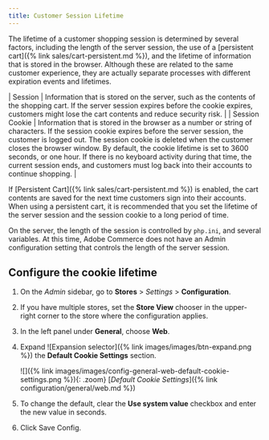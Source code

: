 ```yaml
---
title: Customer Session Lifetime
---
```


The lifetime of a customer shopping session is determined by several factors, including the length of the server session, the use of a [persistent cart]({% link sales/cart-persistent.md %}), and the lifetime of information that is stored in the browser. Although these are related to the same customer experience, they are actually separate processes with different expiration events and lifetimes.

| Session        | Information that is stored on the server, such as the contents of the shopping cart. If the server session expires before the cookie expires, customers might lose the cart contents and reduce security risk.     |
| Session Cookie | Information that is stored in the browser as a number or string of characters. If the session cookie expires before the server session, the customer is logged out. The session cookie is deleted when the customer closes the browser window. By default, the cookie lifetime is set to 3600 seconds, or one hour. If there is no keyboard activity during that time, the current session ends, and customers must log back into their accounts to continue shopping. |

If [Persistent Cart]({% link sales/cart-persistent.md %}) is enabled, the cart contents are saved for the next time customers sign into their accounts. When using a persistent cart, it is recommended that you set the lifetime of the server session and the session cookie to a long period of time.

On the server, the length of the session is controlled by `php.ini`, and several variables. At this time, Adobe Commerce does not have an Admin configuration setting that controls the length of the server session.

## Configure the cookie lifetime

1. On the _Admin_ sidebar, go to **Stores** > _Settings_ > **Configuration**.

1. If you have multiple stores, set the **Store View** chooser in the upper-right corner to the store where the configuration applies.

1. In the left panel under **General**, choose **Web**.

1. Expand ![Expansion selector]({% link images/images/btn-expand.png %}) the **Default Cookie Settings** section.

   ![]({% link images/images/config-general-web-default-cookie-settings.png %}){: .zoom}
   [_Default Cookie Settings_]({% link configuration/general/web.md %})

1. To change the default, clear the **Use system value** checkbox and enter the new value in seconds.

1. Click <span class="btn">Save Config</span>.
